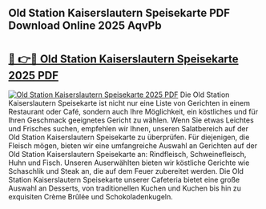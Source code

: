 ## Old Station Kaiserslautern Speisekarte PDF Download Online 2025 AqvPb

# <h2><a href="http://gcc53k.nevu.top/?p=Old+Station+Kaiserslautern+Speisekarte">🔗 👉🔴 Old Station Kaiserslautern Speisekarte 2025 PDF</a></h2>

[![Old Station Kaiserslautern Speisekarte 2025 PDF](https://i.imgur.com/dBaPXMq.png)](http://gcc53k.nevu.top/?p=Old+Station+Kaiserslautern+Speisekarte)
Die Old Station Kaiserslautern Speisekarte ist nicht nur eine Liste von Gerichten in einem Restaurant oder Café, sondern auch Ihre Möglichkeit, ein köstliches und für Ihren Geschmack geeignetes Gericht zu wählen. Wenn Sie etwas Leichtes und Frisches suchen, empfehlen wir Ihnen, unseren Salatbereich auf der Old Station Kaiserslautern Speisekarte zu überprüfen. Für diejenigen, die Fleisch mögen, bieten wir eine umfangreiche Auswahl an Gerichten auf der Old Station Kaiserslautern Speisekarte an: Rindfleisch, Schweinefleisch, Huhn und Fisch. Unseren Auserwählten bieten wir köstliche Gerichte wie Schaschlik und Steak an, die auf dem Feuer zubereitet werden. Die Old Station Kaiserslautern Speisekarte unserer Cafeteria bietet eine große Auswahl an Desserts, von traditionellen Kuchen und Kuchen bis hin zu exquisiten Crème Brûlée und Schokoladenkugeln.
